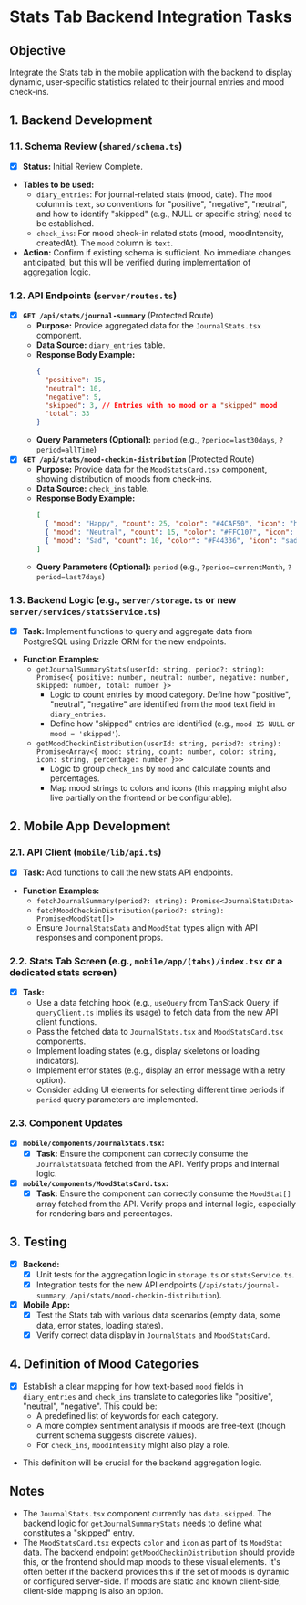 # Stats Tab Backend Integration Tasks

## Objective
Integrate the Stats tab in the mobile application with the backend to display dynamic, user-specific statistics related to their journal entries and mood check-ins.

## 1. Backend Development

### 1.1. Schema Review (`shared/schema.ts`)
- [x] **Status:** Initial Review Complete.
-   **Tables to be used:**
    -   `diary_entries`: For journal-related stats (mood, date). The `mood` column is `text`, so conventions for "positive", "negative", "neutral", and how to identify "skipped" (e.g., NULL or specific string) need to be established.
    -   `check_ins`: For mood check-in related stats (mood, moodIntensity, createdAt). The `mood` column is `text`.
-   **Action:** Confirm if existing schema is sufficient. No immediate changes anticipated, but this will be verified during implementation of aggregation logic.

### 1.2. API Endpoints (`server/routes.ts`)
- [x] **`GET /api/stats/journal-summary`** (Protected Route)
    -   **Purpose:** Provide aggregated data for the `JournalStats.tsx` component.
    -   **Data Source:** `diary_entries` table.
    -   **Response Body Example:**
        ```json
        {
          "positive": 15,
          "neutral": 10,
          "negative": 5,
          "skipped": 3, // Entries with no mood or a "skipped" mood
          "total": 33
        }
        ```
    -   **Query Parameters (Optional):** `period` (e.g., `?period=last30days`, `?period=allTime`)
- [x] **`GET /api/stats/mood-checkin-distribution`** (Protected Route)
    -   **Purpose:** Provide data for the `MoodStatsCard.tsx` component, showing distribution of moods from check-ins.
    -   **Data Source:** `check_ins` table.
    -   **Response Body Example:**
        ```json
        [
          { "mood": "Happy", "count": 25, "color": "#4CAF50", "icon": "happy-outline", "percentage": 50 },
          { "mood": "Neutral", "count": 15, "color": "#FFC107", "icon": "remove-circle-outline", "percentage": 30 },
          { "mood": "Sad", "count": 10, "color": "#F44336", "icon": "sad-outline", "percentage": 20 }
        ]
        ```
    -   **Query Parameters (Optional):** `period` (e.g., `?period=currentMonth`, `?period=last7days`)

### 1.3. Backend Logic (e.g., `server/storage.ts` or new `server/services/statsService.ts`)
- [x] **Task:** Implement functions to query and aggregate data from PostgreSQL using Drizzle ORM for the new endpoints.
-   **Function Examples:**
    -   `getJournalSummaryStats(userId: string, period?: string): Promise<{ positive: number, neutral: number, negative: number, skipped: number, total: number }>`
        -   Logic to count entries by mood category. Define how "positive", "neutral", "negative" are identified from the `mood` text field in `diary_entries`.
        -   Define how "skipped" entries are identified (e.g., `mood IS NULL` or `mood = 'skipped'`).
    -   `getMoodCheckinDistribution(userId: string, period?: string): Promise<Array<{ mood: string, count: number, color: string, icon: string, percentage: number }>>`
        -   Logic to group `check_ins` by `mood` and calculate counts and percentages.
        -   Map mood strings to colors and icons (this mapping might also live partially on the frontend or be configurable).

## 2. Mobile App Development

### 2.1. API Client (`mobile/lib/api.ts`)
- [x] **Task:** Add functions to call the new stats API endpoints.
-   **Function Examples:**
    -   `fetchJournalSummary(period?: string): Promise<JournalStatsData>`
    -   `fetchMoodCheckinDistribution(period?: string): Promise<MoodStat[]>`
    -   Ensure `JournalStatsData` and `MoodStat` types align with API responses and component props.

### 2.2. Stats Tab Screen (e.g., `mobile/app/(tabs)/index.tsx` or a dedicated stats screen)
- [x] **Task:**
    -   Use a data fetching hook (e.g., `useQuery` from TanStack Query, if `queryClient.ts` implies its usage) to fetch data from the new API client functions.
    -   Pass the fetched data to `JournalStats.tsx` and `MoodStatsCard.tsx` components.
    -   Implement loading states (e.g., display skeletons or loading indicators).
    -   Implement error states (e.g., display an error message with a retry option).
    -   Consider adding UI elements for selecting different time periods if `period` query parameters are implemented.

### 2.3. Component Updates
- [x] **`mobile/components/JournalStats.tsx`:**
    - [x] **Task:** Ensure the component can correctly consume the `JournalStatsData` fetched from the API. Verify props and internal logic.
- [x] **`mobile/components/MoodStatsCard.tsx`:**
    - [x] **Task:** Ensure the component can correctly consume the `MoodStat[]` array fetched from the API. Verify props and internal logic, especially for rendering bars and percentages.

## 3. Testing
- [x] **Backend:**
    - [x] Unit tests for the aggregation logic in `storage.ts` or `statsService.ts`.
    - [x] Integration tests for the new API endpoints (`/api/stats/journal-summary`, `/api/stats/mood-checkin-distribution`).
- [x] **Mobile App:**
    - [x] Test the Stats tab with various data scenarios (empty data, some data, error states, loading states).
    - [x] Verify correct data display in `JournalStats` and `MoodStatsCard`.

## 4. Definition of Mood Categories
- [x] Establish a clear mapping for how text-based `mood` fields in `diary_entries` and `check_ins` translate to categories like "positive", "neutral", "negative". This could be:
    -   A predefined list of keywords for each category.
    -   A more complex sentiment analysis if moods are free-text (though current schema suggests discrete values).
    -   For `check_ins`, `moodIntensity` might also play a role.
-   This definition will be crucial for the backend aggregation logic.

## Notes
- The `JournalStats.tsx` component currently has `data.skipped`. The backend logic for `getJournalSummaryStats` needs to define what constitutes a "skipped" entry.
- The `MoodStatsCard.tsx` expects `color` and `icon` as part of its `MoodStat` data. The backend endpoint `getMoodCheckinDistribution` should provide this, or the frontend should map moods to these visual elements. It's often better if the backend provides this if the set of moods is dynamic or configured server-side. If moods are static and known client-side, client-side mapping is also an option.
